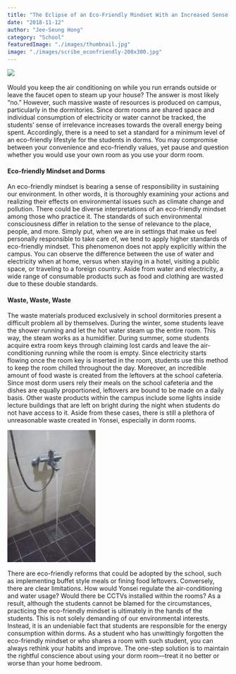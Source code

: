 ```yaml
---
title: "The Eclipse of an Eco-Friendly Mindset With an Increased Sense of Irrelevance"
date: "2018-11-12"
author: "Jee-Seung Hong"
category: "School"
featuredImage: "./images/thumbnail.jpg"
image: "./images/scribe_econfriendly-200x300.jpg"
---
```


![](/images/thumbnail.jpg)

Would you keep the air conditioning on while you run errands outside or leave the faucet open to steam up your house? The answer is most likely “no.” However, such massive waste of resources is produced on campus, particularly in the dormitories. Since dorm rooms are shared space and individual consumption of electricity or water cannot be tracked, the students’ sense of irrelevance increases towards the overall energy being spent. Accordingly, there is a need to set a standard for a minimum level of an eco-friendly lifestyle for the students in dorms. You may compromise between your convenience and eco-friendly values, yet pause and question whether you would use your own room as you use your dorm room.

#### Eco-friendly Mindset and Dorms

An eco-friendly mindset is bearing a sense of responsibility in sustaining our environment. In other words, it is thoroughly examining your actions and realizing their effects on environmental issues such as climate change and pollution. There could be diverse interpretations of an eco-friendly mindset among those who practice it. The standards of such environmental consciousness differ in relation to the sense of relevance to the place, people, and more. Simply put, when we are in settings that make us feel personally responsible to take care of, we tend to apply higher standards of eco-friendly mindset. This phenomenon does not apply explicitly within the campus. You can observe the difference between the use of water and electricity when at home, versus when staying in a hotel, visiting a public space, or traveling to a foreign country. Aside from water and electricity, a wide range of consumable products such as food and clothing are wasted due to these double standards.

#### Waste, Waste, Waste

The waste materials produced exclusively in school dormitories present a difficult problem all by themselves. During the winter, some students leave the shower running and let the hot water steam up the entire room. This way, the steam works as a humidifier. During summer, some students acquire extra room keys through claiming lost cards and leave the air-conditioning running while the room is empty. Since electricity starts flowing once the room key is inserted in the room, students use this method to keep the room chilled throughout the day. Moreover, an incredible amount of food waste is created from the leftovers at the school cafeteria. Since most dorm users rely their meals on the school cafeteria and the dishes are equally proportioned, leftovers are bound to be made on a daily basis. Other waste products within the campus include some lights inside lecture buildings that are left on bright during the night when students do not have access to it. Aside from these cases, there is still a plethora of unreasonable waste created in Yonsei, especially in dorm rooms.

![](./images/scribe_econfriendly-200x300.jpg)

There are eco-friendly reforms that could be adopted by the school, such as implementing buffet style meals or fining food leftovers. Conversely, there are clear limitations. How would Yonsei regulate the air-conditioning and water usage? Would there be CCTVs installed within the rooms? As a result, although the students cannot be blamed for the circumstances, practicing the eco-friendly mindset is ultimately in the hands of the students. This is not solely demanding of our environmental interests. Instead, it is an undeniable fact that students are responsible for the energy consumption within dorms. As a student who has unwittingly forgotten the eco-friendly mindset or who shares a room with such student, you can always rethink your habits and improve. The one-step solution is to maintain the rightful conscience about using your dorm room—treat it no better or worse than your home bedroom.
